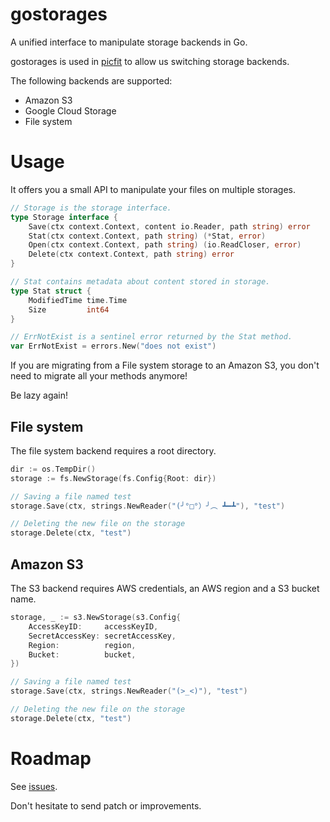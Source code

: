 gostorages
==========

A unified interface to manipulate storage backends in Go.

gostorages is used in [picfit](https://github.com/thoas/picfit) to allow us switching storage backends.

The following backends are supported:

* Amazon S3
* Google Cloud Storage
* File system

Usage
=====

It offers you a small API to manipulate your files on multiple storages.

```go
// Storage is the storage interface.
type Storage interface {
	Save(ctx context.Context, content io.Reader, path string) error
	Stat(ctx context.Context, path string) (*Stat, error)
	Open(ctx context.Context, path string) (io.ReadCloser, error)
	Delete(ctx context.Context, path string) error
}

// Stat contains metadata about content stored in storage.
type Stat struct {
	ModifiedTime time.Time
	Size         int64
}

// ErrNotExist is a sentinel error returned by the Stat method.
var ErrNotExist = errors.New("does not exist")
```

If you are migrating from a File system storage to an Amazon S3, you don't need to migrate all your methods anymore!

Be lazy again!

File system
-----------

The file system backend requires a root directory.

```go
dir := os.TempDir()
storage := fs.NewStorage(fs.Config{Root: dir})

// Saving a file named test
storage.Save(ctx, strings.NewReader("(╯°□°）╯︵ ┻━┻"), "test")

// Deleting the new file on the storage
storage.Delete(ctx, "test")
```


Amazon S3
---------

The S3 backend requires AWS credentials, an AWS region and a S3 bucket name.

```go
storage, _ := s3.NewStorage(s3.Config{
    AccessKeyID:     accessKeyID,
    SecretAccessKey: secretAccessKey,
    Region:          region,
    Bucket:          bucket,
})

// Saving a file named test
storage.Save(ctx, strings.NewReader("(>_<)"), "test")

// Deleting the new file on the storage
storage.Delete(ctx, "test")
```

Roadmap
=======

See [issues](https://github.com/ulule/gostorages/issues).

Don't hesitate to send patch or improvements.